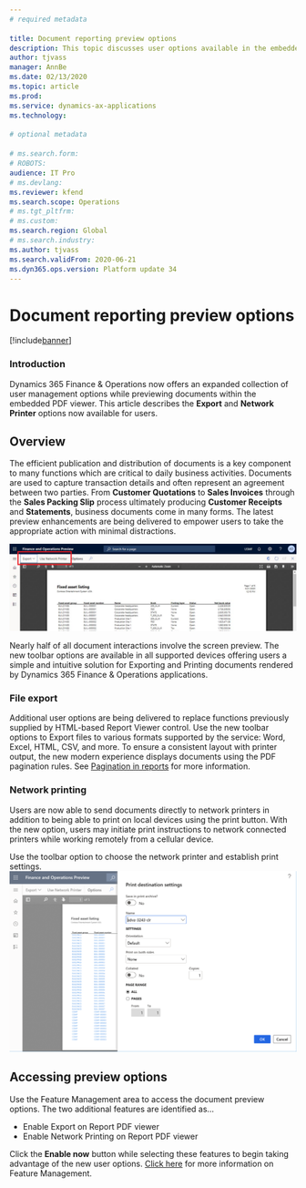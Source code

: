 ```yaml
---
# required metadata

title: Document reporting preview options 
description: This topic discusses user options available in the embedded document reporting previewer
author: tjvass
manager: AnnBe
ms.date: 02/13/2020
ms.topic: article
ms.prod: 
ms.service: dynamics-ax-applications
ms.technology: 

# optional metadata

# ms.search.form:
# ROBOTS:
audience: IT Pro
# ms.devlang: 
ms.reviewer: kfend
ms.search.scope: Operations
# ms.tgt_pltfrm: 
# ms.custom:
ms.search.region: Global
# ms.search.industry:
ms.author: tjvass
ms.search.validFrom: 2020-06-21 
ms.dyn365.ops.version: Platform update 34
---
```


# Document reporting preview options

[!include[banner](../includes/banner.md)]

### Introduction
Dynamics 365 Finance & Operations now offers an expanded collection of user management options while previewing documents within the embedded PDF viewer.  This article describes the **Export** and **Network Printer** options now available for users.

## Overview
The efficient publication and distribution of documents is a key component to many functions which are critical to daily business activities.  Documents are used to capture transaction details and often represent an agreement between two parties.  From **Customer Quotations** to **Sales Invoices** through the **Sales Packing Slip** process ultimately producing **Customer Receipts** and **Statements**, business documents come in many forms. The latest preview enhancements are being delivered to empower users to take the appropriate action with minimal distractions.  

![Document previewer user options](./media/Document-preview-options-toolbar.png)

Nearly half of all document interactions involve the screen preview. The new toolbar options are available in all supported devices offering users a simple and intuitive solution for Exporting and Printing documents rendered by Dynamics 365 Finance & Operations applications.

### File export
Additional user options are being delivered to replace functions previously supplied by HTML-based Report Viewer control.  Use the new toolbar options to Export files to various formats supported by the service:  Word, Excel, HTML, CSV, and more.  To ensure a consistent layout with printer output, the new modern experience displays documents using the PDF pagination rules.  See [Pagination in reports](https://docs.microsoft.com/en-us/sql/reporting-services/report-design/pagination-in-reporting-services-report-builder-and-ssrs?view=sql-server-ver15) for more information.

### Network printing
Users are now able to send documents directly to network printers in addition to being able to print on local devices using the print button.  With the new option, users may initiate print instructions to network connected printers while working remotely from a cellular device.

Use the toolbar option to choose the network printer and establish print settings.
![Access Print destination settings](./media/Document-preview-network-print-options.png)

## Accessing preview options
Use the Feature Management area to access the document preview options.  The two additional features are identified as…
- Enable Export on Report PDF viewer
- Enable Network Printing on Report PDF viewer

Click the **Enable now** button while selecting these features to begin taking advantage of the new user options.  [Click here](https://docs.microsoft.com/en-us/dynamics365/fin-ops-core/fin-ops/get-started/feature-management/feature-management-overview) for more information on Feature Management.
